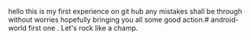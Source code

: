 hello this is my first experience on git hub any mistakes shall be through without worries hopefully bringing you all some good action.# android-world
first one . Let's rock like a champ.
